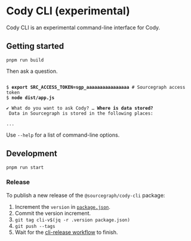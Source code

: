 # Cody CLI (experimental)

Cody CLI is an experimental command-line interface for Cody.

## Getting started

```shell
pnpm run build
```

Then ask a question.

<pre><code>
$ <strong>export SRC_ACCESS_TOKEN=sgp_aaaaaaaaaaaaaaaa</strong> # Sourcegraph access token
$ <strong>node dist/app.js</strong>

✔ What do you want to ask Cody? … <strong>Where is data stored?</strong>
 Data in Sourcegraph is stored in the following places:

...
</code></pre>

Use `--help` for a list of command-line options.

## Development

```shell
pnpm run start
```

### Release

To publish a new release of the `@sourcegraph/cody-cli` package:

1. Increment the `version` in [`package.json`](package.json).
1. Commit the version increment.
1. `git tag cli-v$(jq -r .version package.json)`
1. `git push --tags`
1. Wait for the [cli-release workflow](https://github.com/sourcegraph/cody/actions/workflows/cli-release.yml) to finish.
